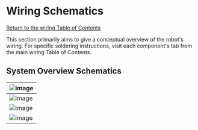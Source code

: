 # Wiring Schematics
[Return to the wiring Table of Contents](https://github.com/EmiliaPsacharopoulos/Quadruped-8dof-Robot/tree/main/Wiring#table-of-contents)

This section primarily aims to give a conceptual overview of the robot's wiring. For specific soldering instructions, visit each component's tab from the main wiring Table of Contents.

## System Overview Schematics
| ![image](https://user-images.githubusercontent.com/84528674/122089227-8d297f80-cdd4-11eb-934c-fca704c3d0c3.png) |
| --- |
| ![image](https://user-images.githubusercontent.com/84528674/122113429-1c905c00-cdf0-11eb-8260-a6ad3e122c3c.png) |
|![image](https://user-images.githubusercontent.com/84528674/122119295-03d77480-cdf7-11eb-923a-642ebaea9a6e.png)|
| ![image](https://user-images.githubusercontent.com/84528674/122120489-7d239700-cdf8-11eb-957a-f1253086feaa.png) |
